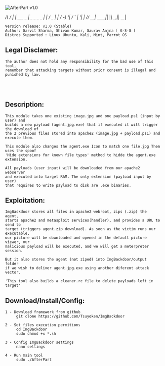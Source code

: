 
![AfterPart v1.0](Cheese_Sat-07Dec19_17.19.png)
<br>



   /_\  / _| |_ ___ _ _| _ \__ _ _ _| |_ 
  / _ \|  _|  _/ -_) '_|  _/ _` | '_|  _|
 /_/ \_\_|  \__\___|_| |_| \__,_|_|  \__|
                                            

    Version release: v1.0 (Stable)
    Author: Garvit Sharma, Shivam Kumar, Gaurav Anjna [ G-S-G ]
    Distros Supported : Linux Ubuntu, Kali, Mint, Parrot OS

## Legal Disclamer:
    The author does not hold any responsibility for the bad use of this tool,
    remember that attacking targets without prior consent is illegal and punished by law.

<br /><br />

## Description:
    This module takes one existing image.jpg and one payload.ps1 (input by user) and
    builds a new payload (agent.jpg.exe) that if executed it will trigger the download of
    the 2 previous files stored into apache2 (image.jpg + payload.ps1) and execute them.

    This module also changes the agent.exe Icon to match one file.jpg Then uses the spoof
    'Hide extensions for known file types' method to hidde the agent.exe extension.

    All payloads (user input) will be downloaded from our apache2 webserver
    and executed into target RAM. The only extension (payload input by user)
    that requires to write payload to disk are .exe binaries.
 
## Exploitation:
    ImgBackdoor stores all files in apache2 webroot, zips (.zip) the agent,
    starts apache2 and metasploit services(handler), and provides a URL to send to
    target (triggers agent.zip download). As soon as the victim runs our executable,
    our picture will be downloaded and opened in the default picture viewer, our
    malicious payload will be executed, and we will get a meterpreter session.

    But it also stores the agent (not ziped) into ImgBackdoor/output folder
    if we wish to deliver agent.jpg.exe using another diferent attack vector.

    'This tool also builds a cleaner.rc file to delete payloads left in target'




## Download/Install/Config:
    1 - Download framework from github
         git clone https://github.com/Tsuyoken/ImgBackdoor

    2 - Set files execution permitions
         cd ImgBackdoor
         sudo chmod +x *.sh

    3 - Config ImgBackdoor settings
         nano settings

    4 - Run main tool
         sudo ./AfterPart
